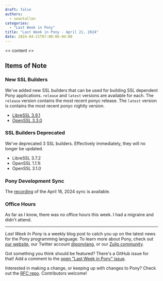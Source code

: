 ```yaml
---
draft: false
authors:
  - seantallen
categories:
  - "Last Week in Pony"
title: "Last Week in Pony - April 21, 2024"
date: 2024-04-21T07:00:06-04:00
---
```


<< content >>

<!-- more -->

## Items of Note

### New SSL Builders

We've added new SSL builders that can be used for building SSL dependent Pony applications. `release` and `latest` versions are available for each. The `release` version contains the most recent ponyc release. The `latest` version is contains the most recent ponyc nightly version.

- [LibreSSL 3.9.1](https://github.com/ponylang/shared-docker/tree/main/x86-64-unknown-linux-builder-with-libressl-3.9.1)
- [OpenSSL 3.3.0](https://github.com/ponylang/shared-docker/tree/main/x86-64-unknown-linux-builder-with-openssl_3.3.0)

### SSL Builders Deprecated

We've deprecated 3 SSL builders. Effectively immediately, they will no longer be updated.

- LibreSSL 3.7.2
- OpenSSL 1.1.1t
- OpenSSL 3.1.0

### Pony Development Sync

The [recording](https://vimeo.com/935667506) of the April 16, 2024 sync is available.

### Office Hours

As far as I know, there was no office hours this week. I had a migraine and didn't attend.

---

_Last Week In Pony_ is a weekly blog post to catch you up on the latest news for the Pony programming language. To learn more about Pony, check out [our website](https://ponylang.io), our Twitter account [@ponylang](https://twitter.com/ponylang), or our [Zulip community](https://ponylang.zulipchat.com).

Got something you think should be featured? There's a GitHub issue for that! Add a comment to the [open "Last Week in Pony" issue](https://github.com/ponylang/ponylang.github.io/issues?q=is%3Aissue+is%3Aopen+label%3Alast-week-in-pony).

Interested in making a change, or keeping up with changes to Pony? Check out the [RFC repo](https://github.com/ponylang/rfcs). Contributors welcome!
